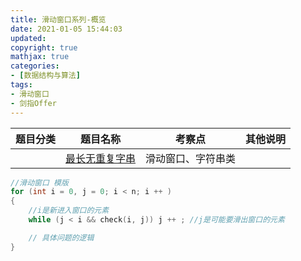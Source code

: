 ```yaml
---
title: 滑动窗口系列-概览
date: 2021-01-05 15:44:03
updated:
copyright: true
mathjax: true
categories:
- [数据结构与算法]
tags: 
- 滑动窗口
- 剑指Offer
---
```


|  题目分类 | 题目名称 |考察点   |其他说明|
|  ----  | ---- |----  |----  |
| | [最长无重复字串](../longestSubstringWithoutDuplication.html)  |滑动窗口、字符串类|

```cpp
//滑动窗口 模版
for (int i = 0, j = 0; i < n; i ++ )
{
    //i是新进入窗口的元素
    while (j < i && check(i, j)) j ++ ; //j是可能要滑出窗口的元素

    // 具体问题的逻辑
}
```
